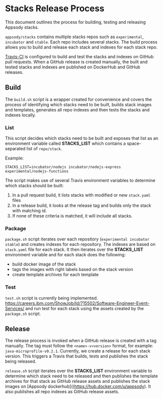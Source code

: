 # Stacks Release Process

This document outlines the process for building, testing and releasing Appsody stacks. 

`appsody/stacks` contains multiple stacks repos such as `experimental`, `incubator` and `stable`. Each repo includes several stacks. The build process allows you to build and release each stack and indexes for each stack repo. 

[Travis-CI](https://travis-ci.org) is configured to build and test the stacks and indexes on GitHub pull requests. When a GitHub release is created manually, the built and tested stacks and indexes are published on DockerHub and GitHub releases. 

## Build

The `build.sh` script is a wrapper created for convenience and covers the process of identifying which stacks need to be built, builds stack images and templates, generates all repo indexes and then tests the stacks and indexes locally. 

### List

This script decides which stacks need to be built and exposes that list as an environment variable called **STACKS_LIST** which contains a space-separated list of `repo/stack`.

Example:
```
STACKS_LIST=incubator/nodejs incubator/nodejs-express experimental/nodejs-functions
```

The script makes use of several Travis environment variables to determine which stacks should be built:
1. In a pull request build, it lists stacks with modified or new `stack.yaml` files
1. In a release build, it looks at the release tag and builds only the stack with matching id.
1. If none of these criteria is matched, it will include all stacks.

### Package

`package.sh` script iterates over each repository (`experimental incubator stable`) and creates indexes for each repository. The indexes are based on `stack.yaml` file for each stack. It then iterates over the **STACKS_LIST** environment variable and for each stack does the following:
- build docker image of the stack
- tags the images with right labels based on the stack version
- create template archives for each template

### Test

`test.sh` script is currently being implemented. https://careers.ibm.com/ShowJob/Id/715502/Software-Engineer-Event-Services/ and run test for each stack using the assets created by the `package.sh` script.

## Release

 The release process is invoked when a GitHub release is created with a tag manually. The tag must follow the `<name>-v<version>` format, for example: `java-microprofile-v0.2.1`. Currently, we create a release for each stack version. This triggers a Travis that builds, tests and publishes the stack being released. 

`release.sh` script iterates over the **STACKS_LIST** environment variable to determine which stack need to be released and then publishes the template archives for that stack as GitHub release assets and publishes the stack images on [Appsody dockerhub]((https://hub.docker.com/u/appsody). It also publishes all repo indexes as GitHub release assets.
